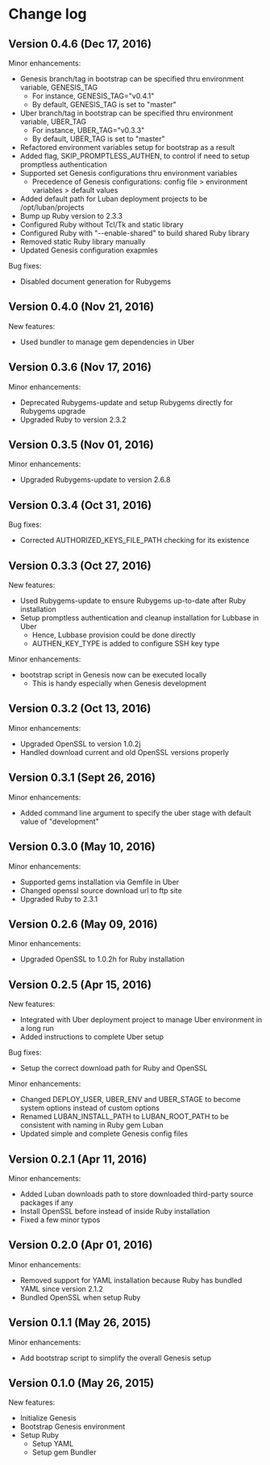 # Change log

## Version 0.4.6 (Dec 17, 2016)

Minor enhancements:
  * Genesis branch/tag in bootstrap can be specified thru environment variable, GENESIS_TAG
    * For instance, GENESIS_TAG="v0.4.1"
    * By default, GENESIS_TAG is set to "master"
  * Uber branch/tag in bootstrap can be specified thru environment variable, UBER_TAG
    * For instance, UBER_TAG="v0.3.3"
    * By default, UBER_TAG is set to "master"
  * Refactored environment variables setup for bootstrap as a result
  * Added flag, SKIP_PROMPTLESS_AUTHEN, to control if need to setup promptless authentication
  * Supported set Genesis configurations thru environment variables
    * Precedence of Genesis configurations: config file > environment variables > default values
  * Added default path for Luban deployment projects to be /opt/luban/projects
  * Bump up Ruby version to 2.3.3
  * Configured Ruby without Tcl/Tk and static library
  * Configured Ruby with "--enable-shared" to build shared Ruby library
  * Removed static Ruby library manually
  * Updated Genesis configuration exapmles

Bug fixes:
  * Disabled document generation for Rubygems

## Version 0.4.0 (Nov 21, 2016)

New features:
  * Used bundler to manage gem dependencies in Uber

## Version 0.3.6 (Nov 17, 2016)

Minor enhancements:
  * Deprecated Rubygems-update and setup Rubygems directly for Rubygems upgrade
  * Upgraded Ruby to version 2.3.2

## Version 0.3.5 (Nov 01, 2016)

Minor enhancements:
  * Upgraded Rubygems-update to version 2.6.8

## Version 0.3.4 (Oct 31, 2016)

Bug fixes:
  * Corrected AUTHORIZED_KEYS_FILE_PATH checking for its existence

## Version 0.3.3 (Oct 27, 2016)

New features:
  * Used Rubygems-update to ensure Rubygems up-to-date after Ruby installation
  * Setup promptless authentication and cleanup installation for Lubbase in Uber
    * Hence, Lubbase provision could be done directly
    * AUTHEN_KEY_TYPE is added to configure SSH key type

Minor enhancements:
  * bootstrap script in Genesis now can be executed locally
    * This is handy especially when Genesis development

## Version 0.3.2 (Oct 13, 2016)

Minor enhancements:
  * Upgraded OpenSSL to version 1.0.2j
  * Handled download current and old OpenSSL versions properly

## Version 0.3.1 (Sept 26, 2016)

Minor enhancements:
  * Added command line argument to specify the uber stage with default value of "development"

## Version 0.3.0 (May 10, 2016)

Minor enhancements: 
  * Supported gems installation via Gemfile in Uber
  * Changed openssl source download url to ftp site
  * Upgraded Ruby to 2.3.1

## Version 0.2.6 (May 09, 2016)

Minor enhancements:
  * Upgraded OpenSSL to 1.0.2h for Ruby installation

## Version 0.2.5 (Apr 15, 2016)

New features:
  * Integrated with Uber deployment project to manage Uber environment in a long run
  * Added instructions to complete Uber setup

Bug fixes:
  * Setup the correct download path for Ruby and OpenSSL

Minor enhancements:
  * Changed DEPLOY_USER, UBER_ENV and UBER_STAGE to become system options instead of custom options
  * Renamed LUBAN_INSTALL_PATH to LUBAN_ROOT_PATH to be consistent with naming in Ruby gem Luban
  * Updated simple and complete Genesis config files


## Version 0.2.1 (Apr 11, 2016)

Minor enhancements:
  * Added Luban downloads path to store downloaded third-party source packages if any
  * Install OpenSSL before instead of inside Ruby installation
  * Fixed a few minor typos

## Version 0.2.0 (Apr 01, 2016)

Minor enhancements:
  * Removed support for YAML installation because Ruby has bundled YAML since version 2.1.2
  * Bundled OpenSSL when setup Ruby

## Version 0.1.1 (May 26, 2015)

Minor enhancements:
  * Add bootstrap script to simplify the overall Genesis setup

## Version 0.1.0 (May 26, 2015)

New features:
  * Initialize Genesis
  * Bootstrap Genesis environment
  * Setup Ruby
    * Setup YAML
    * Setup gem Bundler
